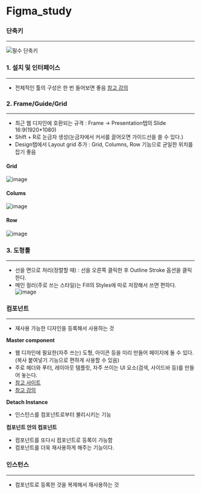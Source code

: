 # Figma_study
### 단축키
---
![필수 단축키](https://user-images.githubusercontent.com/89984853/219985330-2938155f-158b-4d0d-938d-91192c48ae84.png)

### 1. 설치 및 인터페이스
---
- 전체적인 툴의 구성은 한 번 들어보면 좋음 [참고 강의](https://ossam5.tistory.com/267)

### 2. Frame/Guide/Grid
---
- 최근 웹 디자인에 호환되는 규격 : Frame → Presentation탭의 Slide 16:9(1920*1080)
- Shift + R로 눈금자 생성(눈금자에서 커서를 끌어오면 가이드선을 쓸 수 있다.)
- Design탭에서 Layout grid 추가 : Grid, Columns, Row 기능으로 균일한 위치를 잡기 좋음
#### Grid
![image](https://user-images.githubusercontent.com/89984853/219985674-97767691-4510-4cf2-8657-35a6e79f0b51.png)
#### Colums
![image](https://user-images.githubusercontent.com/89984853/219985654-06bb93c0-2a3d-4cdf-9c17-d2b6d33cd491.png)
#### Row
![image](https://user-images.githubusercontent.com/89984853/219985724-ea2f008f-3ac5-46e3-89a2-7d8500a92a86.png)

### 3. 도형툴
---
- 선을 면으로 처리(정렬할 때) : 선을 오른쪽 클릭한 후 Outline Stroke 옵션을 클릭한다.
- 메인 컬러(주로 쓰는 스타일)는 Fill의 Styles에 따로 저장해서 쓰면 편하다.   
![image](https://user-images.githubusercontent.com/89984853/219992639-371e201e-3b46-439e-bf9b-2bc2dcc657e7.png)

### 컴포넌트
---
- 재사용 가능한 디자인을 등록해서 사용하는 것   

**Master component**
- 웹 디자인에 필요한(자주 쓰는) 도형, 아이콘 등을 미리 만들어 페이지에 둘 수 있다.(복사 붙여넣기 기능으로 편하게 사용할 수 있음)
- 주로 헤더와 푸터, 레이아웃 템플릿, 자주 쓰이는 UI 요소(검색, 사이드바 등)를 만들어 놓는다.
- [참고 사이트](https://yozm.wishket.com/magazine/detail/1187/)
- [참고 강의](https://www.youtube.com/watch?v=Z1mapqjOIEA&list=PLdwQP35_Nz9eMN9K82jNFBJ4xqJUMoXm8&index=12)
   
**Detach Instance**
- 인스턴스를 컴포넌트로부터 불리시키는 기능

**컴포넌트 안의 컴포넌트**
- 컴포넌트를 또다시 컴포넌트로 등록이 가능함
- 컴포넌트를 더욱 재사용하게 해주는 기능이다.

### 인스턴스
---
- 컴포넌트로 등록한 것을 복제해서 재사용하는 것
